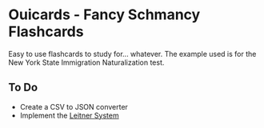 # Ouicards - Fancy Schmancy Flashcards
Easy to use flashcards to study for... whatever. The example used is for the New York State Immigration Naturalization test.

## To Do
- Create a CSV to JSON converter
- Implement the [Leitner System](http://en.wikipedia.org/wiki/Leitner_system)